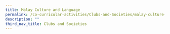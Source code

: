 ```yaml
---
title: Malay Culture and Language
permalink: /co-curricular-activities/Clubs-and-Societies/malay-culture-and-language
description: ""
third_nav_title: Clubs and Societies
---
```

